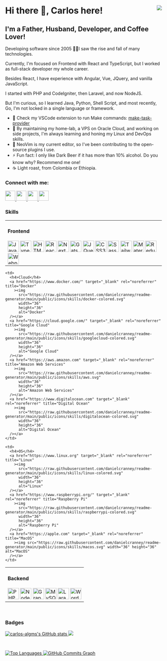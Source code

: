 <h1>
  Hi there 👋, Carlos here!
  <a href="https://www.github.com/carlos-algms" target="_blank" rel="noreferrer" style="float: right">
    <img src="https://img.shields.io/github/followers/carlos-algms?logo=github&style=for-the-badge&color=0891b2&labelColor=1c1917" />
  </a>
</h1>

<h2>I'm a Father, Husband, Developer, and Coffee Lover!</h2>

<p>
  Developing software since 2005 👴🏻I saw the rise and fall of many technologies.<br />

  Currently, I'm focused on Frontend with React and TypeScript, but I worked as full-stack developer my whole career.<br />

  Besides React, I have experience with Angular, Vue, JQuery, and vanilla JavaScript.<br />

  I started with PHP and CodeIgniter, then Laravel, and now NodeJS.<br />

  But I'm curious, so I learned Java, Python, Shell Script, and most recently, Go, I'm not locked in a single language or framework.
</p>

<ul>
  <li>
    🔭 Check my VSCode extension to run Make commands:
    <a href="https://github.com/carlos-algms/vscode-make-task-provider">make-task-provider</a>
  </li>
  <li>🌱 By maintaining my home-lab, a VPS on Oracle Cloud, and working on side projects, I'm always learning and honing my Linux and DevOps skills.</li>
  <li>👯 NeoVim is my current editor, so I've been contributing to the open-source plugins I use.</li>
  <li>⚡ Fun fact: I only like Dark Beer if it has more than 10% alcohol. Do you know why? Recommend me one!</li>
  <li>☕️ Light roast, from Colombia or Ethiopia.</li>
</ul>

<h3>Connect with me:</h3>

<p align="left">
  <a href="https://www.github.com/carlos-algms" target="_blank" rel="noreferrer" title="GitHub">
    <picture>
      <source
        media="(prefers-color-scheme: dark)"
        srcset="https://raw.githubusercontent.com/danielcranney/readme-generator/main/public/icons/socials/github-dark.svg"
      />
      <source
        media="(prefers-color-scheme: light)"
        srcset="https://raw.githubusercontent.com/danielcranney/readme-generator/main/public/icons/socials/github.svg"
      />
      <img src="https://raw.githubusercontent.com/danielcranney/readme-generator/main/public/icons/socials/github-dark.svg" width="32" height="32" />
    </picture>
  </a>
  <a href="https://www.linkedin.com/in/carlosalgms/?locale=en_US" target="_blank" rel="noreferrer" title="LinkedIn">
    <picture>
      <source
        media="(prefers-color-scheme: dark)"
        srcset="https://raw.githubusercontent.com/danielcranney/readme-generator/main/public/icons/socials/linkedin-dark.svg"
      />
      <source
        media="(prefers-color-scheme: light)"
        srcset="https://raw.githubusercontent.com/danielcranney/readme-generator/main/public/icons/socials/linkedin.svg"
      />
      <img src="https://raw.githubusercontent.com/danielcranney/readme-generator/main/public/icons/socials/linkedin.svg" width="32" height="32" />
    </picture>
  </a>
  <a href="http://www.medium.com/@carlos-algms" target="_blank" rel="noreferrer" title="Medium">
    <picture>
      <source
        media="(prefers-color-scheme: dark)"
        srcset="https://raw.githubusercontent.com/danielcranney/readme-generator/main/public/icons/socials/medium-dark.svg"
      />
      <source
        media="(prefers-color-scheme: light)"
        srcset="https://raw.githubusercontent.com/danielcranney/readme-generator/main/public/icons/socials/medium.svg"
      />
      <img src="https://raw.githubusercontent.com/danielcranney/readme-generator/main/public/icons/socials/medium.svg" width="32" height="32" />
    </picture>
  </a>
  <a href="https://www.x.com/carlos_algms" target="_blank" rel="noreferrer" title="X / Twitter">
    <picture>
      <source
        media="(prefers-color-scheme: dark)"
        srcset="https://raw.githubusercontent.com/danielcranney/readme-generator/main/public/icons/socials/twitter-dark.svg"
      />
      <source
        media="(prefers-color-scheme: light)"
        srcset="https://raw.githubusercontent.com/danielcranney/readme-generator/main/public/icons/socials/twitter.svg"
      />
      <img src="https://raw.githubusercontent.com/danielcranney/readme-generator/main/public/icons/socials/twitter.svg" width="32" height="32" />
    </picture>
  </a>
</p>

<h3>Skills</h3>

<table>
  <tr>
    <td>
      <h4>Frontend</h4>
      <a href="https://developer.mozilla.org/en-US/docs/Web/JavaScript" target="_blank" rel="noreferrer"
        ><img
          src="https://raw.githubusercontent.com/danielcranney/readme-generator/main/public/icons/skills/javascript-colored.svg"
          width="36"
          height="36"
          alt="JavaScript"
      /></a>
      <a href="https://www.typescriptlang.org/" target="_blank" rel="noreferrer" title="TypeScript"
        ><img
          src="https://raw.githubusercontent.com/danielcranney/readme-generator/main/public/icons/skills/typescript-colored.svg"
          width="36"
          height="36"
          alt="TypeScript"
      /></a>
      <a href="https://developer.mozilla.org/en-US/docs/Glossary/HTML5" target="_blank" rel="noreferrer"
        ><img
          src="https://raw.githubusercontent.com/danielcranney/readme-generator/main/public/icons/skills/html5-colored.svg"
          width="36"
          height="36"
          alt="HTML5"
      /></a>
      <a href="https://reactjs.org/" target="_blank" rel="noreferrer" title="React"
        ><img
          src="https://raw.githubusercontent.com/danielcranney/readme-generator/main/public/icons/skills/react-colored.svg"
          width="36"
          height="36"
          alt="React"
      /></a>
      <a href="https://nextjs.org/docs" target="_blank" rel="noreferrer" title="NextJs"
        ><img src="https://raw.githubusercontent.com/danielcranney/readme-generator/main/public/icons/skills/nextjs.svg" width="36" height="36" alt="NextJs"
      /></a>
      <a href="https://www.gatsbyjs.com/" target="_blank" rel="noreferrer" title="Gatsby"
        ><img
          src="https://raw.githubusercontent.com/danielcranney/readme-generator/main/public/icons/skills/gatsby-colored.svg"
          width="36"
          height="36"
          alt="Gatsby"
      /></a>
      <a href="https://jquery.com/" target="_blank" rel="noreferrer" title="JQuery"
        ><img
          src="https://raw.githubusercontent.com/danielcranney/readme-generator/main/public/icons/skills/jquery-colored.svg"
          width="36"
          height="36"
          alt="JQuery"
      /></a>
      <a href="https://www.w3.org/TR/CSS/#css" target="_blank" rel="noreferrer" title="CSS3"
        ><img
          src="https://raw.githubusercontent.com/danielcranney/readme-generator/main/public/icons/skills/css3-colored.svg"
          width="36"
          height="36"
          alt="CSS3"
      /></a>
      <a href="https://sass-lang.com/" target="_blank" rel="noreferrer" title="Sass"
        ><img
          src="https://raw.githubusercontent.com/danielcranney/readme-generator/main/public/icons/skills/sass-colored.svg"
          width="36"
          height="36"
          alt="Sass"
      /></a>
      <a href="https://tailwindcss.com/" target="_blank" rel="noreferrer" title="TailwindCSS"
        ><img
          src="https://raw.githubusercontent.com/danielcranney/readme-generator/main/public/icons/skills/tailwindcss-colored.svg"
          width="36"
          height="36"
          alt="TailwindCSS"
      /></a>
      <a href="https://mui.com/" target="_blank" rel="noreferrer" title="Material UI"
        ><img
          src="https://raw.githubusercontent.com/danielcranney/readme-generator/main/public/icons/skills/materialui-colored.svg"
          width="36"
          height="36"
          alt="Material UI"
      /></a>
      <a href="https://redux.js.org/" target="_blank" rel="noreferrer" title="Redux"
        ><img
          src="https://raw.githubusercontent.com/danielcranney/readme-generator/main/public/icons/skills/redux-colored.svg"
          width="36"
          height="36"
          alt="Redux"
      /></a>
      <a href="https://webpack.js.org/" target="_blank" rel="noreferrer" title="Webpack"
        ><img
          src="https://raw.githubusercontent.com/danielcranney/readme-generator/main/public/icons/skills/webpack-colored.svg"
          width="36"
          height="36"
          alt="Webpack"
      /></a>
    </td>
  </tr>
</table>

<table>
  <tr>
    <td>
      <h4>Backend</h4>
      <a href="https://www.php.net/" target="_blank" rel="noreferrer" title="PHP"
        ><img src="https://raw.githubusercontent.com/danielcranney/readme-generator/main/public/icons/skills/php-colored.svg" width="36" height="36" alt="PHP"
      /></a>
      <a href="https://nodejs.org/en/" target="_blank" rel="noreferrer" title="NodeJS"
        ><img
          src="https://raw.githubusercontent.com/danielcranney/readme-generator/main/public/icons/skills/nodejs-colored.svg"
          width="36"
          height="36"
          alt="NodeJS"
      /></a>
      <a href="https://graphql.org/" target="_blank" rel="noreferrer" title="GraphQL"
        ><img
          src="https://raw.githubusercontent.com/danielcranney/readme-generator/main/public/icons/skills/graphql-colored.svg"
          width="36"
          height="36"
          alt="GraphQL"
      /></a>
      <a href="https://www.mysql.com/" target="_blank" rel="noreferrer" title="MySQL"
        ><img
          src="https://raw.githubusercontent.com/danielcranney/readme-generator/main/public/icons/skills/mysql-colored.svg"
          width="36"
          height="36"
          alt="MySQL"
      /></a>
      <a href="https://laravel.com/" target="_blank" rel="noreferrer" title="Laravel"
        ><img
          src="https://raw.githubusercontent.com/danielcranney/readme-generator/main/public/icons/skills/laravel-colored.svg"
          width="36"
          height="36"
          alt="Laravel"
      /></a>
      <a href="https://wordpress.com" target="_blank" rel="noreferrer" title="Wordpress"
        ><img
          src="https://raw.githubusercontent.com/danielcranney/readme-generator/main/public/icons/skills/wordpress-colored.svg"
          width="36"
          height="36"
          alt="Wordpress"
      /></a>
    </td>

    <td>
      <h4>Cloud</h4>
      <a href="https://www.docker.com/" target="_blank" rel="noreferrer" title="Docker"
        ><img
          src="https://raw.githubusercontent.com/danielcranney/readme-generator/main/public/icons/skills/docker-colored.svg"
          width="36"
          height="36"
          alt="Docker"
      /></a>
      <a href="https://cloud.google.com/" target="_blank" rel="noreferrer" title="Google Cloud"
        ><img
          src="https://raw.githubusercontent.com/danielcranney/readme-generator/main/public/icons/skills/googlecloud-colored.svg"
          width="36"
          height="36"
          alt="Google Cloud"
      /></a>
      <a href="https://aws.amazon.com" target="_blank" rel="noreferrer" title="Amazon Web Services"
        ><img
          src="https://raw.githubusercontent.com/danielcranney/readme-generator/main/public/icons/skills/aws.svg"
          width="36"
          height="36"
          alt="Amazon Web Services"
      /></a>
      <a href="https://www.digitalocean.com" target="_blank" rel="noreferrer" title="Digital Ocean"
        ><img
          src="https://raw.githubusercontent.com/danielcranney/readme-generator/main/public/icons/skills/digitalocean-colored.svg"
          width="36"
          height="36"
          alt="Digital Ocean"
      /></a>
    </td>

    <td>
      <h4>OS</h4>
      <a href="https://www.linux.org" target="_blank" rel="noreferrer" title="Linux"
        ><img
          src="https://raw.githubusercontent.com/danielcranney/readme-generator/main/public/icons/skills/linux-colored.svg"
          width="36"
          height="36"
          alt="Linux"
      /></a>
      <a href="https://www.raspberrypi.org/" target="_blank" rel="noreferrer" title="Raspberry Pi"
        ><img
          src="https://raw.githubusercontent.com/danielcranney/readme-generator/main/public/icons/skills/raspberrypi-colored.svg"
          width="36"
          height="36"
          alt="Raspberry Pi"
      /></a>
      <a href="https://apple.com" target="_blank" rel="noreferrer" title="MacOS"
        ><img src="https://raw.githubusercontent.com/danielcranney/readme-generator/main/public/icons/skills/macos.svg" width="36" height="36" alt="MacOS"
      /></a>
    </td>
  </tr>
</table>

<p>&nbsp;</p>

<h3>Badges</h3>

<a href="http://www.github.com/carlos-algms">
  <img
    src="https://github-readme-stats.vercel.app/api?username=carlos-algms&show_icons=true&hide=&count_private=true&title_color=0891b2&text_color=ffffff&icon_color=0891b2&bg_color=1c1917&hide_border=true&show_icons=true"
    alt="carlos-algms's GitHub stats"
  />
</a>

<a href="http://www.github.com/carlos-algms">
  <img
    src="https://github-readme-streak-stats.herokuapp.com/?user=carlos-algms&stroke=ffffff&background=1c1917&ring=0891b2&fire=0891b2&currStreakNum=ffffff&currStreakLabel=0891b2&sideNums=ffffff&sideLabels=ffffff&dates=ffffff&hide_border=true"
  />
</a>

<p>&nbsp;</p>

<a href="https://github.com/carlos-algms" align="left">
  <img
    src="https://github-readme-stats.vercel.app/api/top-langs/?username=carlos-algms&langs_count=10&title_color=0891b2&text_color=ffffff&icon_color=0891b2&bg_color=1c1917&hide_border=true&locale=en&custom_title=Top%20%Languages"
    alt="Top Languages"
  />
</a>

<a href="http://www.github.com/carlos-algms">
  <img
    src="https://github-readme-activity-graph.cyclic.app/graph?username=carlos-algms&bg_color=1c1917&color=ffffff&line=0891b2&point=ffffff&area_color=1c1917&area=true&hide_border=true&custom_title=GitHub%20Commits%20Graph"
    alt="GitHub Commits Graph"
  />
</a>
